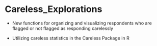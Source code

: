 # Careless_Explorations 

- New functions for organizing and visualizing respondents who are flagged or not flagged as responding carelessly

- Utilizing careless statistics in the Careless Package in R
